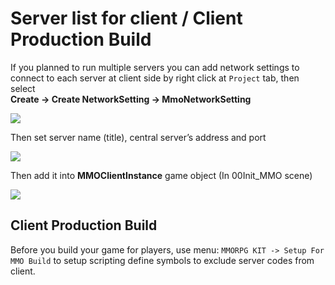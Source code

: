 # Server list for client / Client Production Build

If you planned to run multiple servers you can add network settings to connect to each server at client side by right click at `Project` tab, then select   
**Create -> Create NetworkSetting -> MmoNetworkSetting**

![](https://cdn-images-1.medium.com/max/1600/0*98043rQP_fuq-nXw)

Then set server name (title), central server’s address and port

![](https://cdn-images-1.medium.com/max/1600/0*4qxd-1eCkl4kVRc0)

Then add it into **MMOClientInstance** game object (In 00Init\_MMO scene)

![](https://cdn-images-1.medium.com/max/1600/0*q9oRrBn8gICMuCGm)

## Client Production Build

Before you build your game for players, use menu: `MMORPG KIT -> Setup For MMO Build` to setup scripting define symbols to exclude server codes from client.
<!--stackedit_data:
eyJoaXN0b3J5IjpbLTM1MjU2MTMwOCwtMTQ1MDkwNzQ5MF19
-->